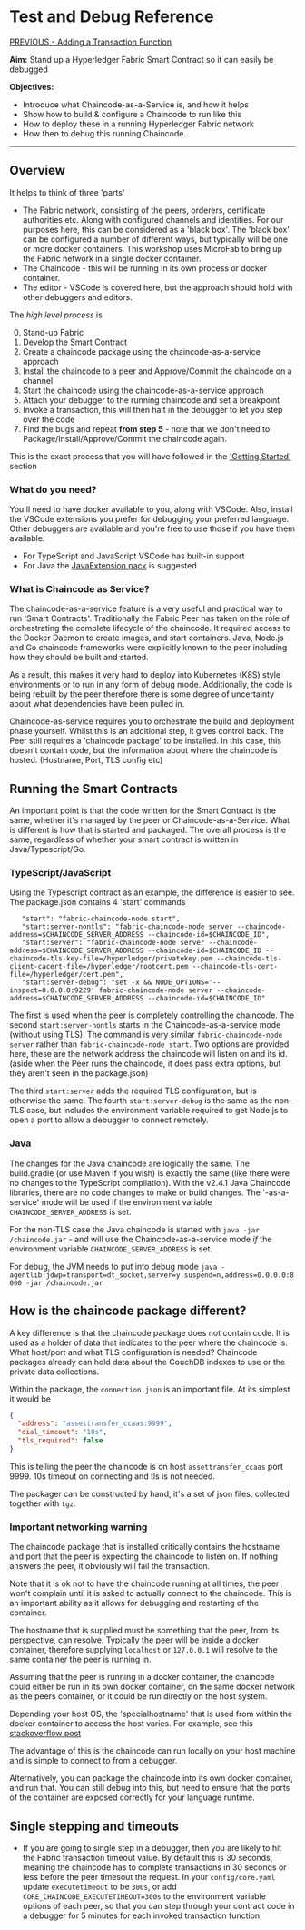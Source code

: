 # Test and Debug Reference

[PREVIOUS - Adding a Transaction Function](./02-Exercise-Adding-tx-function.md)

**Aim:** Stand up a Hyperledger Fabric Smart Contract so it can easily be debugged

**Objectives:**

- Introduce what Chaincode-as-a-Service is, and how it helps
- Show how to build & configure a Chaincode to run like this
- How to deploy these in a running Hyperledger Fabric network
- How then to debug this running Chaincode.

---

## Overview

It helps to think of three 'parts'

- The Fabric network, consisting of the peers, orderers, certificate authorities etc. Along with configured channels and identities.
  For our purposes here, this can be considered as a 'black box'. The 'black box' can be configured a number of different ways, but typically will be one or more docker containers. This workshop uses MicroFab to bring up the Fabric network in a single docker container.
- The Chaincode - this will be running in its own process or docker container.
- The editor - VSCode is covered here, but the approach should hold with other debuggers and editors.

The _high level process_ is

0. Stand-up Fabric
1. Develop the Smart Contract
3. Create a chaincode package using the chaincode-as-a-service approach
4. Install the chaincode to a peer and Approve/Commit the chaincode on a channel
5. Start the chaincode using the chaincode-as-a-service approach
6. Attach your debugger to the running chaincode and set a breakpoint
7. Invoke a transaction, this will then halt in the debugger to let you step over the code
8. Find the bugs and repeat **from step 5** - note that we don't need to Package/Install/Approve/Commit the chaincode again.

This is the exact process that you will have followed in the ['Getting Started'](./01-Exercise-Getting-Started.md) section

### What do you need?

You'll need to have docker available to you, along with VSCode. Also, install the VSCode extensions you prefer for debugging your preferred language. Other debuggers are available and you're free to use those if you have them available.

- For TypeScript and JavaScript VSCode has built-in support
- For Java the [JavaExtension pack](https://marketplace.visualstudio.com/items?itemName=vscjava.vscode-java-pack) is suggested

### What is Chaincode as Service?

The chaincode-as-a-service feature is a very useful and practical way to run 'Smart Contracts'. Traditionally the Fabric Peer has taken on the role of orchestrating
the complete lifecycle of the chaincode. It required access to the Docker Daemon to create images, and start containers. Java, Node.js and Go chaincode frameworks were
 explicitly known to the peer including how they should be built and started.

As a result, this makes it very hard to deploy into Kubernetes (K8S) style environments or to run in any form of debug mode. Additionally, the code is being rebuilt by
 the peer therefore there is some degree of uncertainty about what dependencies have been pulled in.

Chaincode-as-service requires you to orchestrate the build and deployment phase yourself. Whilst this is an additional step, it gives control back. The Peer still
requires a 'chaincode package' to be installed. In this case, this doesn't contain code, but the information about where the chaincode is hosted. (Hostname, Port, TLS config etc)


## Running the Smart Contracts

An important point is that the code written for the Smart Contract is the same, whether it's managed by the peer or Chaincode-as-a-Service.
What is different is how that is started and packaged. The overall process is the same, regardless of whether your smart contract is written in Java/Typescript/Go.

### TypeScript/JavaScript

Using the Typescript contract as an example, the difference is easier to see. The package.json contains 4 'start' commands

```
   "start": "fabric-chaincode-node start",
   "start:server-nontls": "fabric-chaincode-node server --chaincode-address=$CHAINCODE_SERVER_ADDRESS --chaincode-id=$CHAINCODE_ID",
   "start:server": "fabric-chaincode-node server --chaincode-address=$CHAINCODE_SERVER_ADDRESS --chaincode-id=$CHAINCODE_ID --chaincode-tls-key-file=/hyperledger/privatekey.pem --chaincode-tls-client-cacert-file=/hyperledger/rootcert.pem --chaincode-tls-cert-file=/hyperledger/cert.pem",
   "start:server-debug": "set -x && NODE_OPTIONS='--inspect=0.0.0.0:9229' fabric-chaincode-node server --chaincode-address=$CHAINCODE_SERVER_ADDRESS --chaincode-id=$CHAINCODE_ID"
```

The first is used when the peer is completely controlling the chaincode. The second `start:server-nontls` starts in the Chaincode-as-a-service mode (without using TLS). The command
is very similar `fabric-chaincode-node server` rather than `fabric-chaincode-node start`. Two options are provided here, these are the network address the chaincode
 will listen on and its id. (aside when the Peer runs the chaincode, it does pass extra options, but they aren't seen in the package.json)

The third `start:server` adds the required TLS configuration, but is otherwise the same.
The fourth `start:server-debug` is the same as the non-TLS case, but includes the environment variable required to get Node.js to open a port to allow a debugger to connect remotely.

### Java

The changes for the Java chaincode are logically the same. The build.gradle (or use Maven if you wish) is exactly the same (like there were no changes to the
TypeScript compilation). With the v2.4.1 Java Chaincode libraries, there are no code changes to make or build changes. The '-as-a-service' mode will be used if
 the environment variable `CHAINCODE_SERVER_ADDRESS` is set.

For the non-TLS case the Java chaincode is started with `java -jar /chaincode.jar` - and will use the Chaincode-as-a-service mode _if_ the environment variable `CHAINCODE_SERVER_ADDRESS` is set.

For debug, the JVM needs to put into debug mode `java -agentlib:jdwp=transport=dt_socket,server=y,suspend=n,address=0.0.0.0:8000 -jar /chaincode.jar`

## How is the chaincode package different?

A key difference is that the chaincode package does not contain code. It is used as a holder of data that indicates to the peer where the chaincode is.
What host/port and what TLS configuration is needed? Chaincode packages already can hold data about the CouchDB indexes to use or the private data collections.

Within the package, the `connection.json` is an important file. At its simplest it would be

```json
{
  "address": "assettransfer_ccaas:9999",
  "dial_timeout": "10s",
  "tls_required": false
}
```

This is telling the peer the chaincode is on host `assettransfer_ccaas` port 9999. 10s timeout on connecting and tls is not needed.

The packager can be constructed by hand, it's a set of json files, collected together with `tgz`.

### Important networking warning

The chaincode package that is installed critically contains the hostname and port that the peer is expecting the chaincode to listen on. If nothing answers the
peer, it obviously will fail the transaction.

Note that it is ok not to have the chaincode running at all times, the peer won't complain until it is asked to actually connect to the chaincode. This is an important
 ability as it allows for debugging and restarting of the container.

The hostname that is supplied must be something that the peer, from its perspective, can resolve. Typically the peer will be inside a docker container, therefore
 supplying `localhost` or `127.0.0.1` will resolve to the same container the peer is running in.

Assuming that the peer is running in a docker container, the chaincode could either be run in its own docker container, on the same docker network as the peers
 container, or it could be run directly on the host system.

Depending your host OS, the 'specialhostname' that is used from within the docker container to access the host varies.
 For example, see this [stackoverflow post](https://stackoverflow.com/questions/24319662/from-inside-of-a-docker-container-how-do-i-connect-to-the-localhost-of-the-mach#:~:text=To%20access%20host%20machine%20from,using%20it%20to%20anything%20else.&text=Then%20make%20sure%20that%20you,0.0%20.)

The advantage of this is the chaincode can run locally on your host machine and is simple to connect to from a debugger.

Alternatively, you can package the chaincode into its own docker container, and run that. You can still debug into this, but need to ensure that the ports of the
container are exposed correctly for your language runtime.

## Single stepping and timeouts

- If you are going to single step in a debugger, then you are likely to hit the Fabric transaction timeout value. By default this is 30 seconds, meaning the chaincode has to complete transactions in 30 seconds or less before the peer timesout the request. In your `config/core.yaml` update `executetimeout` to be `300s`, or add `CORE_CHAINCODE_EXECUTETIMEOUT=300s` to the environment variable options of each peer, so that you can step through your contract code in a debugger for 5 minutes for each invoked transaction function.
